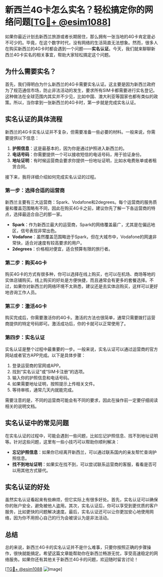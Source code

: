 # 新西兰4G卡怎么实名？轻松搞定你的网络问题[[TG💪+ @esim1088](https://t.me/s/esim1088)]

如果你最近计划去新西兰旅游或者长期居住，那么拥有一张当地的4G卡肯定是必不可少的。毕竟，在这个数字时代，没有网络的生活简直无法想象。然而，很多人在购买新西兰的4G卡时都会遇到一个问题——**实名认证**。今天，我们就来聊聊新西兰4G卡实名的相关事宜，帮助大家轻松搞定这个问题。

## 为什么需要实名？

首先，我们得明白为什么新西兰的4G卡需要实名认证。这主要是因为新西兰政府为了规范通信市场，防止非法活动的发生，要求所有SIM卡都需要进行实名登记。这种做法在全球范围内其实并不少见，比如中国、澳大利亚等国家也都有类似的政策。所以，当你拿到一张新西兰的4G卡时，第一步就是完成实名认证。

## 实名认证的具体流程

新西兰的4G卡实名认证并不复杂，但需要准备一些必要的材料。一般来说，你需要提供以下信息：

1. **护照信息**：这是最基本的，因为你是通过护照进入新西兰的。
2. **电话号码**：你需要提供一个可以接收短信的电话号码，用于验证身份。
3. **地址证明**：有时候运营商会要求你提供一份地址证明，比如水电费账单或者租赁合同。

接下来，我将详细介绍如何完成实名认证的过程。

### 第一步：选择合适的运营商

新西兰主要有三大运营商：Spark、Vodafone和2degrees。每个运营商的服务质量和覆盖范围略有不同，因此在购买4G卡之前，建议你先了解一下各运营商的特点，选择最适合自己的那一家。

- **Spark**：作为新西兰最大的运营商，Spark的网络覆盖最广，尤其是在偏远地区，信号表现非常出色。
- **Vodafone**：虽然覆盖范围略逊于Spark，但在大城市中，Vodafone的网速非常快，适合对速度有较高要求的用户。
- **2degrees**：价格相对便宜，适合预算有限的旅行者。

### 第二步：购买4G卡

购买4G卡的方式有很多种，你可以选择在线上购买，也可以在机场、商场等地的实体店铺购买。线上购买的好处是方便快捷，而且通常会有更多的套餐选择。不过，如果你对新西兰的网络环境不太熟悉，建议还是去实体店购买，这样可以更好地咨询工作人员。

### 第三步：激活4G卡

购买完成后，你需要激活你的4G卡。激活的方法也很简单，通常只需要拨打运营商提供的特定号码即可。激活成功后，你的卡就可以正常使用了。

### 第四步：实名认证

实名认证是整个过程中最重要的一步。一般来说，实名认证可以通过运营商的官方网站或者官方APP完成。以下是具体步骤：

1. 登录运营商的官网或APP。
2. 找到“实名认证”或“SIM卡注册”的选项。
3. 输入你的护照信息和电话号码。
4. 如果需要地址证明，按照提示上传相关文件。
5. 等待审核，通常几天内就能完成。

需要注意的是，不同的运营商可能会有不同的要求，因此在操作前一定要仔细阅读相关的说明文档。

## 实名认证中的常见问题

在实名认证的过程中，可能会遇到一些问题，比如忘记护照信息、找不到地址证明等。针对这些问题，这里有一些小技巧可以帮助你顺利解决：

- **忘记护照信息**：如果你已经离开新西兰，可以通过联系国内的亲友帮忙查询护照信息。
- **找不到地址证明**：如果实在找不到，可以尝试联系运营商的客服，看看是否可以用其他方式替代。

## 实名认证的好处

虽然实名认证看起来有些麻烦，但它实际上有很多好处。首先，实名认证可以确保你的账户安全，避免被他人盗用。其次，实名认证后，你可以享受到更优质的客户服务，比如更快的问题解决速度。最后，实名认证还可以让你更加安心地使用网络，因为你不用担心自己的行为会被误认为是非法活动。

## 总结

总的来说，新西兰4G卡的实名认证并不是什么难事，只要你按照正确的步骤操作，很快就能搞定。希望这篇文章能帮助你在新西兰畅游无忧，享受高速稳定的网络服务。如果你还有其他关于新西兰4G卡的问题，欢迎随时留言讨论！

[[TG💪+ @esim1088](https://t.me/s/esim1088) ![Image](https://i.postimg.cc/4NQfJmqS/Snipaste-2025-05-13-00-14-12.png)]